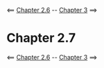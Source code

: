<== [Chapter 2.6](./Chapter_02_06.md) -- [Chapter 3](./Chapter_03.md) ==>

# Chapter 2.7

<== [Chapter 2.6](./Chapter_02_06.md) -- [Chapter 3](./Chapter_03.md) ==>
